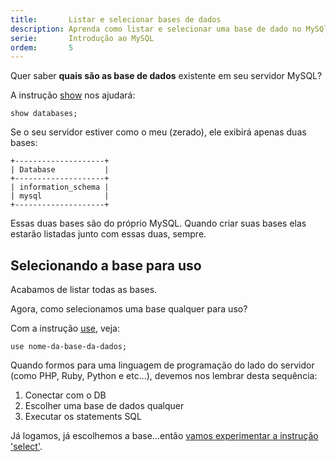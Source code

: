 ```yaml
---
title:       Listar e selecionar bases de dados
description: Aprenda como listar e selecionar uma base de dado no MySQl
serie:       Introdução ao MySQL
ordem:       5
---
```



Quer saber __quais são as base de dados__ existente em seu servidor MySQL?

A instrução [show](http://dev.mysql.com/doc/refman/5.7/en/show-databases.html "link-externo") nos ajudará:

    show databases;

Se o seu servidor estiver como o meu (zerado), ele exibirá apenas duas bases:

    +--------------------+
    | Database           |
    +--------------------+
    | information_schema |
    | mysql              |
    +--------------------+


Essas duas bases são do próprio MySQL. Quando criar suas bases elas estarão listadas junto com essas duas, sempre.



Selecionando a base para uso
---

Acabamos de listar todas as bases.

Agora, como selecionamos uma base qualquer para uso?

Com a instrução [use](http://dev.mysql.com/doc/refman/5.7/en/use.html "link-externo"), veja:

    use nome-da-base-da-dados;

Quando formos para uma linguagem de programação do lado do servidor (como PHP, Ruby, Python e etc...), devemos nos lembrar
desta sequência:

1. Conectar com o DB
2. Escolher uma base de dados qualquer
3. Executar os statements SQL


Já logamos, já escolhemos a base...então [vamos experimentar a instrução 'select'](../mysql-experimentado-select).